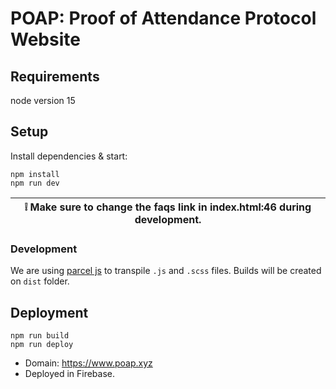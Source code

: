 # POAP: Proof of Attendance Protocol Website

## Requirements

node version 15 

## Setup

Install dependencies & start:

    npm install
    npm run dev

| :grey_exclamation: Make sure to change the faqs link in index.html:46 during development.   |
|-----------------------------------------|

### Development
We are using [parcel js](https://parceljs.org) to transpile `.js` and `.scss` files.
Builds will be created on `dist` folder.

## Deployment

    npm run build
    npm run deploy

- Domain: https://www.poap.xyz
- Deployed in Firebase.
